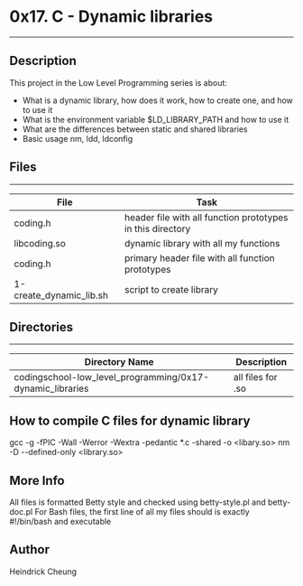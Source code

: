 # 0x17. C - Dynamic libraries
---
## Description

This project in the Low Level Programming series is about:
* What is a dynamic library, how does it work, how to create one, and how to use it
* What is the environment variable $LD_LIBRARY_PATH and how to use it
* What are the differences between static and shared libraries
* Basic usage nm, ldd, ldconfig

## Files
---
File|Task
---|---
coding.h | header file with all function prototypes in this directory
libcoding.so | dynamic library with all my functions
coding.h | primary header file with all function prototypes
1-create_dynamic_lib.sh | script to create library

## Directories
---
Directory Name | Description
---|---
codingschool-low_level_programming/0x17-dynamic_libraries | all files for .so

## How to compile C files for dynamic library
gcc -g -fPIC -Wall -Werror -Wextra -pedantic *.c -shared -o <libary.so>
nm -D --defined-only <library.so>

## More Info
All files is formatted Betty style and checked using betty-style.pl and betty-doc.pl
For Bash files, the first line of all my files should is exactly #!/bin/bash and executable

## Author
Heindrick Cheung